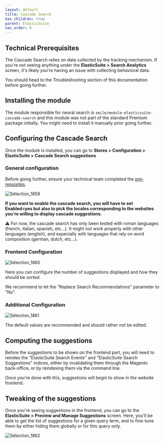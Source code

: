 ```yaml
---
layout: default
title: Cascade Search
has_children: true
parent: ElasticSuite
nav_order: 9
---
```


## Technical Prerequisites

The Cascade Search relies on data collected by the tracking mechanism. If you're not seeing anything under the **ElasticSuite > Search Analytics** screen, it's likely you're having an issue with collecting behavioral data. 

You should head to the Troubleshooting section of this documentation before going further.

## Installing the module

The module responsible for neural search is `smile/module-elasticsuite-cascade-search` and this module was not part of the standard Premium package initially. You might need to install it manually prior going further.

## Configuring the Cascade Search

Once the module is installed, you can go to **Stores > Configuration > ElasticSuite > Cascade Search suggestions** 

### General configuration 

Before going further, ensure your technical team completed the [pre-requisites](https://elastic-suite.github.io/documentation/docs/ElasticSuite/Installing/NeuralSearch.html).

![Sélection_1859](https://elastic-suite.github.io/documentation/docs/ElasticSuite/static/Sélection_1859.png)

**If you want to enable the cascade search, you will have to set Enabled=yes but also to pick the locales corresponding to the websites you're willing to display cascade suggestions.**

:warning: For now, the cascade search has only been tested with roman languages (french, italian, spanish, etc...). It might not work properly with other languages (english), and especially with languages that rely on word composition (german, dutch, etc...).

### Frontend Configuration

![Sélection_1860](https://elastic-suite.github.io/documentation/docs/ElasticSuite/static/Sélection_1860.png)

Here you can configure the number of suggestions displayed and how they should be sorted. 

We recommend to let the "Replace Search Recommendations" parameter to "No".

### Additional Configuration

![Sélection_1861](https://elastic-suite.github.io/documentation/docs/ElasticSuite/static/Sélection_1861.png)

The default values are recommended and should rather not be edited.

## Computing the suggestions

Before the suggestions to be shown on the frontend part, you will need to reindex the "ElasticSuite Search Events" and "ElasticSuite Search Suggestions" indices, either by invalidating them through the Magento back-office, or by reindexing them via the command line.

Once you're done with this, suggestions will begin to show in the website frontend.

## Tweaking of the suggestions

Once you're seeing suggestions in the frontend, you can go to the **ElasticSuite > Preview and Manage Suggestions** screen. Here, you'll be able to get the list of suggestions for a given query term, and to fine-tune them by either hiding them globally or for this query only.

![Sélection_1862](https://elastic-suite.github.io/documentation/docs/ElasticSuite/static/Sélection_1862.png)
